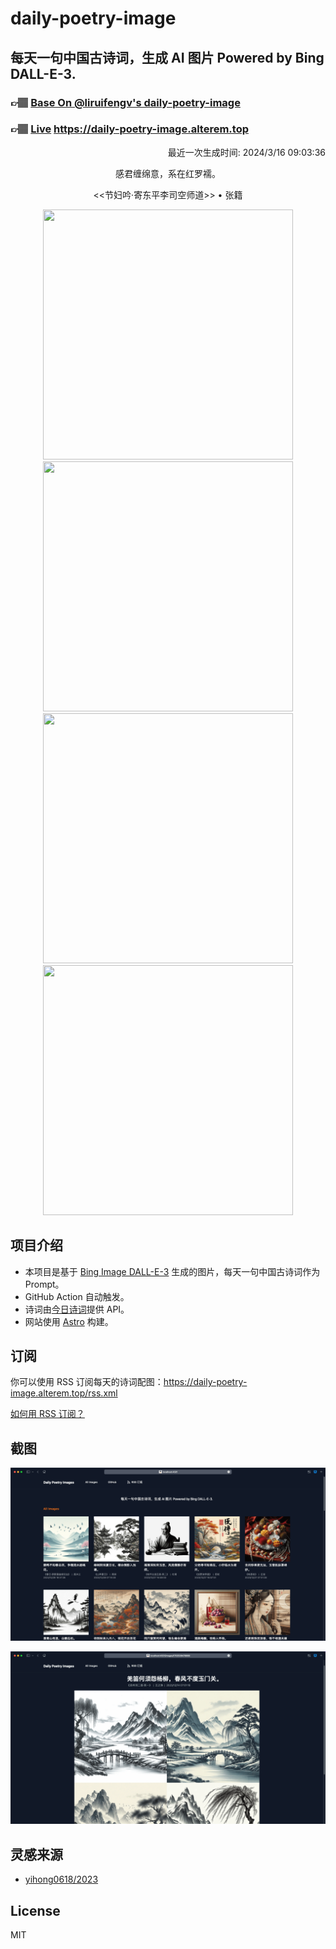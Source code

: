 
# daily-poetry-image

## 每天一句中国古诗词，生成 AI 图片 Powered by Bing DALL-E-3.

### 👉🏽 [Base On @liruifengv's daily-poetry-image](https://github.com/liruifengv/daily-poetry-image)

### 👉🏽 [Live](https://daily-poetry-image.alterem.top/) https://daily-poetry-image.alterem.top

<p align="right">
  最近一次生成时间: 2024/3/16 09:03:36
</p>
<p align="center">
感君缠绵意，系在红罗襦。
</p>
<p align="center">
<<节妇吟·寄东平李司空师道>> • 张籍
</p>
<p align="center">
<img src="https://tse1.mm.bing.net/th/id/OIG3.Jj.R5KPTMI29.ozkME0m" height="400" width="400" />
<img src="https://tse2.mm.bing.net/th/id/OIG3.ENLeVIYvU1spSYH7yJ2V" height="400" width="400" />
<img src="https://tse3.mm.bing.net/th/id/OIG3.F_rstkgyKiglfeVQ.15R" height="400" width="400" />
<img src="https://tse1.mm.bing.net/th/id/OIG3.mLp_8APs96EH71IknanK" height="400" width="400" />
</p>

## 项目介绍

-   本项目是基于 [Bing Image DALL-E-3](https://www.bing.com/images/create) 生成的图片，每天一句中国古诗词作为 Prompt。
-   GitHub Action 自动触发。
-   诗词由[今日诗词](https://www.jinrishici.com/)提供 API。
-   网站使用 [Astro](https://astro.build) 构建。

## 订阅

你可以使用 RSS 订阅每天的诗词配图：https://daily-poetry-image.alterem.top/rss.xml

[如何用 RSS 订阅？](https://zhuanlan.zhihu.com/p/55026716)

## 截图

![图片列表](./screenshots/Snipaste_2023-12-28_21-00-26.png)

![图片详情](./screenshots/Snipaste_2023-12-28_21-00-53.png)

## 灵感来源

-   [yihong0618/2023](https://github.com/yihong0618/2023)

## License

MIT
